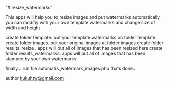 "# resize_watermarks" 

This apps will help you to resize images and put watermarks automatically
you can modifiy with your own template watermarks and change size of width and height

create folder template. put your template watermarks on folder template
create folder images. put your original images at folder images
create folder results_resize . apps will put all of images that has been resized here
create folder results_watermarks. apps will put all of images that has been stamped by your own watermarks

finally... run file automatis_watermark_images.php
thats done...

author
kukuhtw@gmail.com

